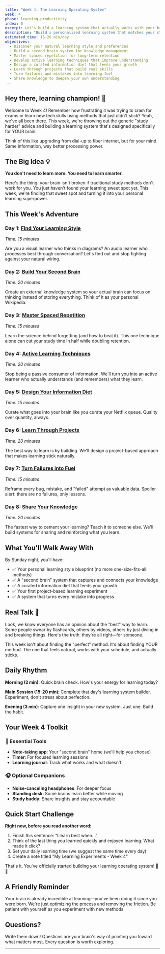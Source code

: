 ```yaml
---
title: "Week 4: The Learning Operating System"
week: 4
phase: learning-productivity
index: 0
excerpt: Let's build a learning system that actually works with your brain (not against it)
description: "Build a personalized learning system that matches your style, create a second brain for knowledge management, and develop active learning techniques that make knowledge stick."
estimated_time: 15-20 min/day
objectives:
  - Discover your natural learning style and preferences
  - Build a second brain system for knowledge management
  - Master spaced repetition for long-term retention
  - Develop active learning techniques that improve understanding
  - Design a curated information diet that feeds your growth
  - Learn through projects that build real skills
  - Turn failures and mistakes into learning fuel
  - Share knowledge to deepen your own understanding
---
```


## Hey there, learning champion! 👋

Welcome to Week 4! Remember how frustrating it was trying to cram for exams or learn new tech skills using methods that just didn't stick? Yeah, we've all been there. This week, we're throwing out the generic "study harder" advice and building a learning system that's designed specifically for YOUR brain.

Think of this like upgrading from dial-up to fiber internet, but for your mind. Same information, way better processing power.

## The Big Idea 💡

**You don't need to learn more. You need to learn smarter.**

Here's the thing: your brain isn't broken if traditional study methods don't work for you. You just haven't found your learning sweet spot yet. This week, we're finding that sweet spot and turning it into your personal learning superpower.

## This Week's Adventure

### Day 1: [Find Your Learning Style](./01-learning-style)
*Time: 15 minutes*

Are you a visual learner who thinks in diagrams? An audio learner who processes best through conversation? Let's find out and stop fighting against your natural wiring.

### Day 2: [Build Your Second Brain](./02-second-brain)
*Time: 20 minutes*

Create an external knowledge system so your actual brain can focus on thinking instead of storing everything. Think of it as your personal Wikipedia.

### Day 3: [Master Spaced Repetition](./03-spaced-repetition)
*Time: 15 minutes*

Learn the science behind forgetting (and how to beat it). This one technique alone can cut your study time in half while doubling retention.

### Day 4: [Active Learning Techniques](./04-active-learning)
*Time: 20 minutes*

Stop being a passive consumer of information. We'll turn you into an active learner who actually understands (and remembers) what they learn.

### Day 5: [Design Your Information Diet](./05-information-diet)
*Time: 15 minutes*

Curate what goes into your brain like you curate your Netflix queue. Quality over quantity, always.

### Day 6: [Learn Through Projects](./06-project-learning)
*Time: 20 minutes*

The best way to learn is by building. We'll design a project-based approach that makes learning stick naturally.

### Day 7: [Turn Failures into Fuel](./07-failure-learning)
*Time: 15 minutes*

Reframe every bug, mistake, and "failed" attempt as valuable data. Spoiler alert: there are no failures, only lessons.

### Day 8: [Share Your Knowledge](./08-knowledge-sharing)
*Time: 20 minutes*

The fastest way to cement your learning? Teach it to someone else. We'll build systems for sharing and reinforcing what you learn.

## What You'll Walk Away With

By Sunday night, you'll have:
- ✅ Your personal learning style blueprint (no more one-size-fits-all methods)
- ✅ A "second brain" system that captures and connects your knowledge
- ✅ A curated information diet that feeds your growth
- ✅ Your first project-based learning experiment
- ✅ A system that turns every mistake into progress

## Real Talk 💬

Look, we know everyone has an opinion about the "best" way to learn. Some people swear by flashcards, others by videos, others by just diving in and breaking things. Here's the truth: they're all right—for someone.

This week isn't about finding the "perfect" method. It's about finding YOUR method. The one that feels natural, works with your schedule, and actually sticks.

## Daily Rhythm

**Morning (2 min)**: Quick brain check. How's your energy for learning today?

**Main Session (15-20 min)**: Complete that day's learning system builder. Experiment, don't stress about perfection.

**Evening (3 min)**: Capture one insight in your new system. Just one. Build the habit.

## Your Week 4 Toolkit

### 📱 Essential Tools
- **Note-taking app**: Your "second brain" home (we'll help you choose)
- **Timer**: For focused learning sessions
- **Learning journal**: Track what works and what doesn't

### 🎧 Optional Companions
- **Noise-canceling headphones**: For deeper focus
- **Standing desk**: Some brains learn better while moving
- **Study buddy**: Share insights and stay accountable

## Quick Start Challenge

**Right now, before you read another word:**

1. Finish this sentence: "I learn best when..."
2. Think of the last thing you learned quickly and enjoyed learning. What made it click?
3. Set your daily learning time (we suggest the same time every day)
4. Create a note titled "My Learning Experiments - Week 4"

That's it. You've officially started building your learning operating system! 🧠✨

## A Friendly Reminder

Your brain is already incredible at learning—you've been doing it since you were born. We're just optimizing the process and removing the friction. Be patient with yourself as you experiment with new methods.

## Questions?

Write them down! Questions are your brain's way of pointing you toward what matters most. Every question is worth exploring.

---

